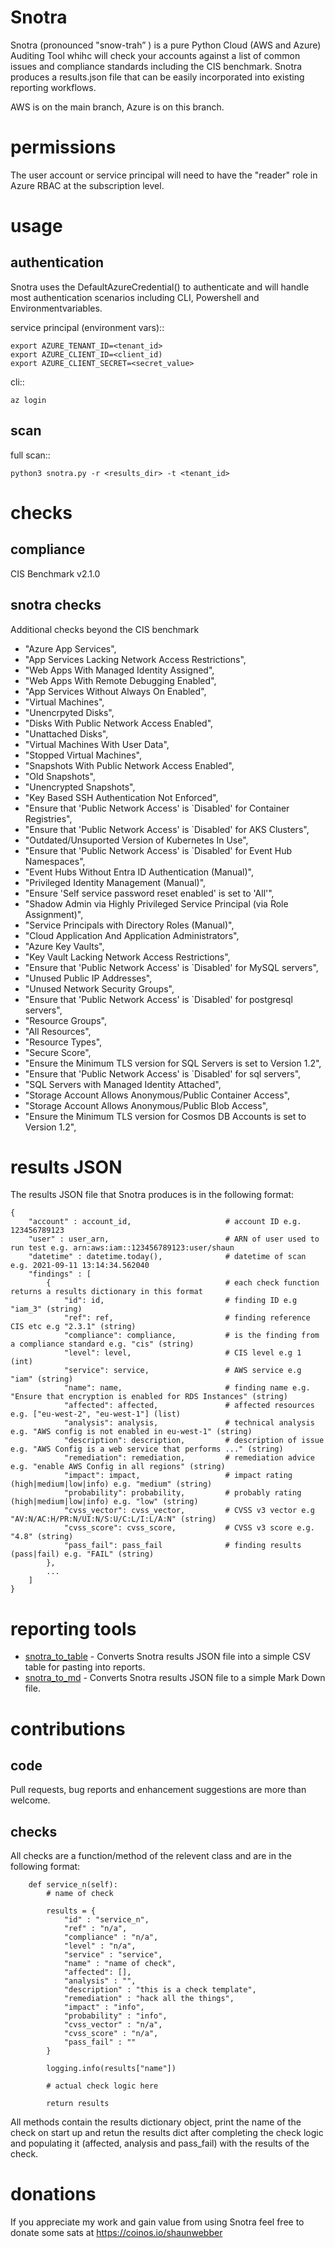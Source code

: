 Snotra
======
Snotra (pronounced "snow-trah” ) is a pure Python Cloud (AWS and Azure) Auditing Tool whihc will check your accounts against a list of common issues and compliance standards including the CIS benchmark. Snotra produces a results.json file that can be easily incorporated into existing reporting workflows.

AWS is on the main branch, Azure is on this branch.

permissions
===========
The user account or service principal will need to have the "reader" role in Azure RBAC at the subscription level.

usage
=====

authentication
--------------
Snotra uses the DefaultAzureCredential() to authenticate and will handle most authentication scenarios including CLI, Powershell and Environmentvariables. 


service principal (environment vars)::

    export AZURE_TENANT_ID=<tenant_id>
    export AZURE_CLIENT_ID=<client_id)
    export AZURE_CLIENT_SECRET=<secret_value>

cli::

    az login

scan
----
full scan::

    python3 snotra.py -r <results_dir> -t <tenant_id>

checks
======
compliance
----------
CIS Benchmark v2.1.0

snotra checks
-------------
Additional checks beyond the CIS benchmark

- "Azure App Services",
- "App Services Lacking Network Access Restrictions",
- "Web Apps With Managed Identity Assigned",
- "Web Apps With Remote Debugging Enabled",
- "App Services Without Always On Enabled",
- "Virtual Machines",
- "Unencrpyted Disks",
- "Disks With Public Network Access Enabled",
- "Unattached Disks",
- "Virtual Machines With User Data",
- "Stopped Virtual Machines",
- "Snapshots With Public Network Access Enabled",
- "Old Snapshots",
- "Unencrypted Snapshots",
- "Key Based SSH Authentication Not Enforced",
- "Ensure that 'Public Network Access' is `Disabled' for Container Registries",
- "Ensure that 'Public Network Access' is `Disabled' for AKS Clusters",
- "Outdated/Unsuported Version of Kubernetes In Use",
- "Ensure that 'Public Network Access' is `Disabled' for Event Hub Namespaces",
- "Event Hubs Without Entra ID Authentication (Manual)",
- "Privileged Identity Management (Manual)",
- "Ensure 'Self service password reset enabled' is set to 'All'",
- "Shadow Admin via Highly Privileged Service Principal (via Role Assignment)",
- "Service Principals with Directory Roles (Manual)",
- "Cloud Application And Application Administrators",
- "Azure Key Vaults",
- "Key Vault Lacking Network Access Restrictions",
- "Ensure that 'Public Network Access' is `Disabled' for MySQL servers",
- "Unused Public IP Addresses",
- "Unused Network Security Groups",
- "Ensure that 'Public Network Access' is `Disabled' for postgresql servers",
- "Resource Groups",
- "All Resources",
- "Resource Types",
- "Secure Score",
- "Ensure the Minimum TLS version for SQL Servers is set to Version 1.2",
- "Ensure that 'Public Network Access' is `Disabled' for sql servers",
- "SQL Servers with Managed Identity Attached",
- "Storage Account Allows Anonymous/Public Container Access",
- "Storage Account Allows Anonymous/Public Blob Access",
- "Ensure the Minimum TLS version for Cosmos DB Accounts is set to Version 1.2",

results JSON
============
The results JSON file that Snotra produces is in the following format:
```
{
    "account" : account_id,                     # account ID e.g. 123456789123
    "user" : user_arn,                          # ARN of user used to run test e.g. arn:aws:iam::123456789123:user/shaun
    "datetime" : datetime.today(),              # datetime of scan e.g. 2021-09-11 13:14:34.562040
    "findings" : [
        {                                       # each check function returns a results dictionary in this format
            "id": id,                           # finding ID e.g "iam_3" (string)
            "ref": ref,                         # finding reference CIS etc e.g "2.3.1" (string)
            "compliance": compliance,           # is the finding from a compliance standard e.g. "cis" (string)
            "level": level,                     # CIS level e.g 1 (int)
            "service": service,                 # AWS service e.g "iam" (string)
            "name": name,                       # finding name e.g. "Ensure that encryption is enabled for RDS Instances" (string)
            "affected": affected,               # affected resources e.g. ["eu-west-2", "eu-west-1"] (list)
            "analysis": analysis,               # technical analysis e.g. "AWS config is not enabled in eu-west-1" (string)
            "description": description,         # description of issue e.g. "AWS Config is a web service that performs ..." (string)
            "remediation": remediation,         # remediation advice e.g. "enable AWS Config in all regions" (string)
            "impact": impact,                   # impact rating (high|medium|low|info) e.g. "medium" (string)
            "probability": probability,         # probably rating (high|medium|low|info) e.g. "low" (string)
            "cvss_vector": cvss_vector,         # CVSS v3 vector e.g "AV:N/AC:H/PR:N/UI:N/S:U/C:L/I:L/A:N" (string)
            "cvss_score": cvss_score,           # CVSS v3 score e.g. "4.8" (string)
            "pass_fail": pass_fail              # finding results (pass|fail) e.g. "FAIL" (string)
        },
        ...
    ]
}
```
reporting tools
===============
* [snotra_to_table](https://github.com/shaunography/snotra_to_table) - Converts Snotra results JSON file into a simple CSV table for pasting into reports.
* [snotra_to_md](https://github.com/shaunography/snotra_to_md) - Converts Snotra results JSON file to a simple Mark Down file.

contributions
=============
code
----
Pull requests, bug reports and enhancement suggestions are more than welcome.

checks
------
All checks are a function/method of the relevent class and are in the following format:

```
    def service_n(self):
        # name of check
        
        results = {
            "id" : "service_n",
            "ref" : "n/a",
            "compliance" : "n/a",
            "level" : "n/a",
            "service" : "service",
            "name" : "name of check",
            "affected": [],
            "analysis" : "",
            "description" : "this is a check template",
            "remediation" : "hack all the things",
            "impact" : "info",
            "probability" : "info",
            "cvss_vector" : "n/a",
            "cvss_score" : "n/a",
            "pass_fail" : ""
        }

        logging.info(results["name"])

        # actual check logic here

        return results
```

All methods contain the results dictionary object, print the name of the check on start up and retun the results dict after completing the check logic and populating it (affected, analysis and pass_fail) with the results of the check. 

donations
=========
If you appreciate my work and gain value from using Snotra feel free to donate some sats at https://coinos.io/shaunwebber

